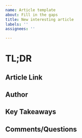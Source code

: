 ```yaml
---
name: Article template
about: Fill in the gaps
title: New interesting article
labels: ''
assignees: ''

---
```


<h1>TL;DR</h1>

<h2>Article Link</h2>

<h2>Author</h2>

<h2>Key Takeaways</h2>

<h2>Comments/Questions</h2>
